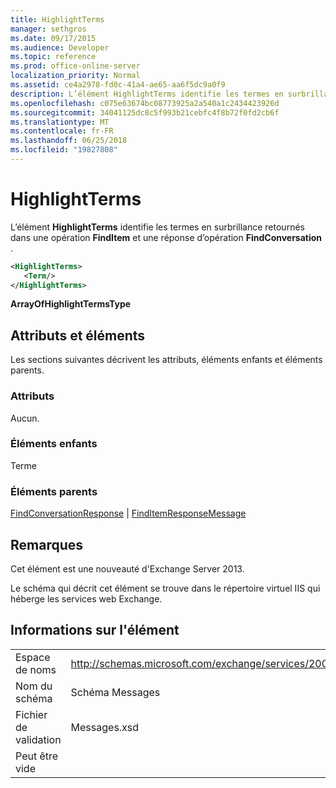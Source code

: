 ```yaml
---
title: HighlightTerms
manager: sethgros
ms.date: 09/17/2015
ms.audience: Developer
ms.topic: reference
ms.prod: office-online-server
localization_priority: Normal
ms.assetid: ce4a2978-fd0c-41a4-ae65-aa6f5dc9a0f9
description: L’élément HighlightTerms identifie les termes en surbrillance retournés dans une opération FindItem et une réponse d’opération FindConversation.
ms.openlocfilehash: c075e63674bc08773925a2a540a1c2434423926d
ms.sourcegitcommit: 34041125dc8c5f993b21cebfc4f8b72f0fd2cb6f
ms.translationtype: MT
ms.contentlocale: fr-FR
ms.lasthandoff: 06/25/2018
ms.locfileid: "19827808"
---
```

# <a name="highlightterms"></a>HighlightTerms

L’élément **HighlightTerms** identifie les termes en surbrillance retournés dans une opération **FindItem** et une réponse d’opération **FindConversation** . 
  
```XML
<HighlightTerms>
   <Term/>
</HighlightTerms>
```

 **ArrayOfHighlightTermsType**
## <a name="attributes-and-elements"></a>Attributs et éléments

Les sections suivantes décrivent les attributs, éléments enfants et éléments parents.
  
### <a name="attributes"></a>Attributs

Aucun.
  
### <a name="child-elements"></a>Éléments enfants

Terme
  
### <a name="parent-elements"></a>Éléments parents

[FindConversationResponse](findconversationresponse.md) | [FindItemResponseMessage](finditemresponsemessage.md)
  
## <a name="remarks"></a>Remarques

Cet élément est une nouveauté d'Exchange Server 2013.
  
Le schéma qui décrit cet élément se trouve dans le répertoire virtuel IIS qui héberge les services web Exchange.
  
## <a name="element-information"></a>Informations sur l'élément

|||
|:-----|:-----|
|Espace de noms  <br/> |http://schemas.microsoft.com/exchange/services/2006/messages  <br/> |
|Nom du schéma  <br/> |Schéma Messages  <br/> |
|Fichier de validation  <br/> |Messages.xsd  <br/> |
|Peut être vide  <br/> ||
   


